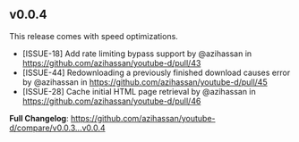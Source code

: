 ## v0.0.4

This release comes with speed optimizations.

* [ISSUE-18] Add rate limiting bypass support by @azihassan in https://github.com/azihassan/youtube-d/pull/43
* [ISSUE-44] Redownloading a previously finished download causes error by @azihassan in https://github.com/azihassan/youtube-d/pull/45
* [ISSUE-28] Cache initial HTML page retrieval by @azihassan in https://github.com/azihassan/youtube-d/pull/46

**Full Changelog**: https://github.com/azihassan/youtube-d/compare/v0.0.3...v0.0.4
